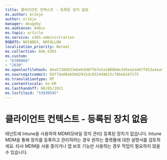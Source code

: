 ```yaml
---
title: 클라이언트 컨텍스트 - 등록된 장치 없음
ms.author: erikje
author: erikje
manager: dougeby
ms.audience: Admin
ms.topic: article
ms.service: o365-administration
ROBOTS: NOINDEX, NOFOLLOW
localization_priority: Normal
ms.collection: Adm_O365
ms.custom:
- "6700004"
- "2630"
ms.openlocfilehash: b6a5738d933ebe63d6ffb7e1a1008b6e3d5ea2ad47f453a4aa0028e566f344ec
ms.sourcegitcommit: b5f7da89a650d2915dc652449623c78be6247175
ms.translationtype: MT
ms.contentlocale: ko-KR
ms.lasthandoff: 08/05/2021
ms.locfileid: "53930545"
---
```

# <a name="client-context---no-enrolled-devices"></a>클라이언트 컨텍스트 - 등록된 장치 없음

테넌트에 Intune을 사용하여 MDM(모바일 장치 관리) 등록된 장치가 없습니다. Intune MDM을 통해 장치를 등록하고 관리하려는 경우 [](https://docs.microsoft.com/intune/device-enrollment) 원하는 플랫폼에 대한 설명서를 검토하세요. 타사 MDM을 사용 중이거나 앱 보호 기능만 사용하는 경우 작업이 필요하지 않을 수 있습니다. 